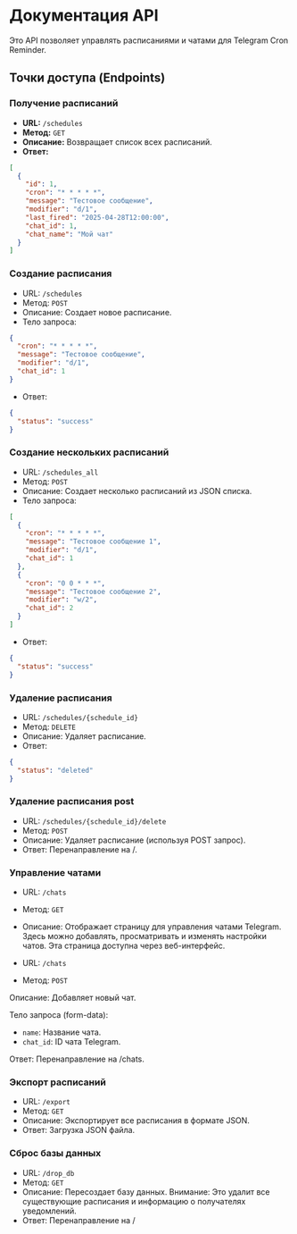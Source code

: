 # Документация API

Это API позволяет управлять расписаниями и чатами для Telegram Cron Reminder.

## Точки доступа (Endpoints)

### Получение расписаний

* **URL:** `/schedules`
* **Метод:** `GET`
* **Описание:** Возвращает список всех расписаний.
* **Ответ:**

```json
[
  {
    "id": 1,
    "cron": "* * * * *",
    "message": "Тестовое сообщение",
    "modifier": "d/1",
    "last_fired": "2025-04-28T12:00:00",
    "chat_id": 1,
    "chat_name": "Мой чат"
  }
]

```

### Создание расписания

* URL: `/schedules`
* Метод: `POST`
* Описание: Создает новое расписание.
* Тело запроса:

```json
{
  "cron": "* * * * *",
  "message": "Тестовое сообщение",
  "modifier": "d/1",
  "chat_id": 1
}
```

- Ответ:

```json
{
  "status": "success"
}
```

### Создание нескольких расписаний

* URL: `/schedules_all`
* Метод: `POST`
* Описание: Создает несколько расписаний из JSON списка.
* Тело запроса:

```json
[
  {
    "cron": "* * * * *",
    "message": "Тестовое сообщение 1",
    "modifier": "d/1",
    "chat_id": 1
  },
  {
    "cron": "0 0 * * *",
    "message": "Тестовое сообщение 2",
    "modifier": "w/2",
    "chat_id": 2
  }
]
```

- Ответ:

```json
{
  "status": "success"
}
```

### Удаление расписания

* URL: `/schedules/{schedule_id}`
* Метод: `DELETE`
* Описание: Удаляет расписание.
* Ответ:

```json
{
  "status": "deleted"
}
```

### Удаление расписания post

* URL: `/schedules/{schedule_id}/delete`
* Метод: `POST`
* Описание: Удаляет расписание (используя POST запрос).
* Ответ: Перенаправление на /.

### Управление чатами

* URL: `/chats`
* Метод: `GET`
* Описание: Отображает страницу для управления чатами Telegram. Здесь можно добавлять, просматривать и изменять настройки чатов. Эта страница доступна через веб-интерфейс.


* URL: `/chats`
* Метод: `POST`

Описание: Добавляет новый чат.

Тело запроса (form-data):

* `name`: Название чата.
* `chat_id`: ID чата Telegram.

Ответ: Перенаправление на /chats.

### Экспорт расписаний

* URL: `/export`
* Метод: `GET`
* Описание: Экспортирует все расписания в формате JSON.
* Ответ: Загрузка JSON файла.

### Сброс базы данных

* URL: `/drop_db`
* Метод: `GET`
* Описание: Пересоздает базу данных. Внимание: Это удалит все существующие расписания и информацию о получателях уведомлений.
* Ответ: Перенаправление на /
  